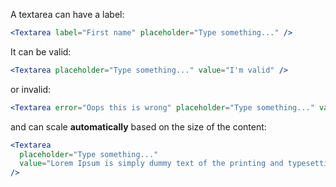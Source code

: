 A textarea can have a label:

```jsx harmony
<Textarea label="First name" placeholder="Type something..." />
```

It can be valid:

```jsx harmony
<Textarea placeholder="Type something..." value="I'm valid" />
```

or invalid:

```jsx harmony
<Textarea error="Oops this is wrong" placeholder="Type something..." value="I'm invalid" />
```

and can scale **automatically** based on the size of the content:

```jsx harmony
<Textarea
  placeholder="Type something..."
  value="Lorem Ipsum is simply dummy text of the printing and typesetting industry. Lorem Ipsum has been the industry's standard dummy text ever since the 1500s, when an unknown printer took a galley of type and scrambled it to make a type specimen book. It has survived not only five centuries, but also the leap into electronic typesetting, remaining essentially unchanged. It was popularised in the 1960s with the release of Letraset sheets containing Lorem Ipsum passages, and more recently with desktop publishing software like Aldus PageMaker including versions of Lorem Ipsum"
/>
```
